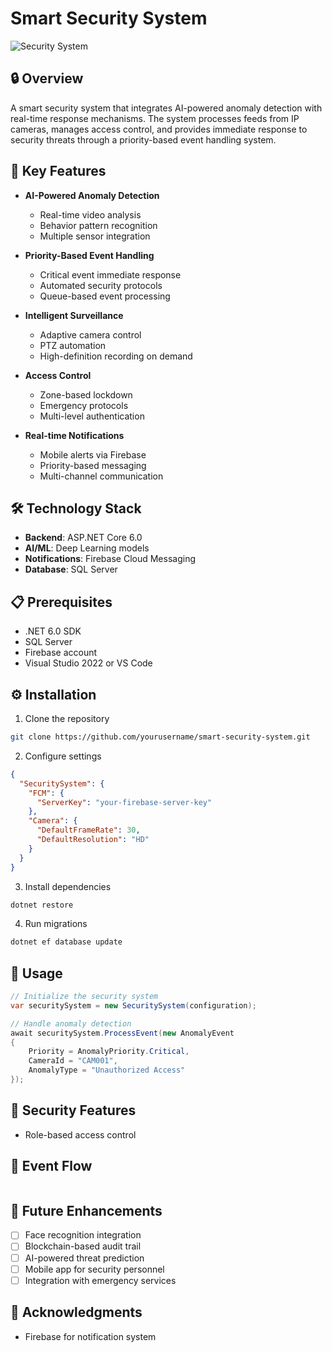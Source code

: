 
# Smart Security System
![Security System](security-banner.png)

## 🔒 Overview
A smart security system that integrates AI-powered anomaly detection with real-time response mechanisms. The system processes feeds from IP cameras, manages access control, and provides immediate response to security threats through a priority-based event handling system.

## 🚀 Key Features
- **AI-Powered Anomaly Detection**
  - Real-time video analysis
  - Behavior pattern recognition
  - Multiple sensor integration

- **Priority-Based Event Handling**
  - Critical event immediate response
  - Automated security protocols
  - Queue-based event processing

- **Intelligent Surveillance**
  - Adaptive camera control
  - PTZ automation
  - High-definition recording on demand

- **Access Control**
  - Zone-based lockdown
  - Emergency protocols
  - Multi-level authentication

- **Real-time Notifications**
  - Mobile alerts via Firebase
  - Priority-based messaging
  - Multi-channel communication

## 🛠 Technology Stack
- **Backend**: ASP.NET Core 6.0
- **AI/ML**: Deep Learning models
- **Notifications**: Firebase Cloud Messaging
- **Database**: SQL Server

## 📋 Prerequisites
- .NET 6.0 SDK
- SQL Server
- Firebase account
- Visual Studio 2022 or VS Code

## ⚙️ Installation

1. Clone the repository
```bash
git clone https://github.com/yourusername/smart-security-system.git
```

2. Configure settings
```json
{
  "SecuritySystem": {
    "FCM": {
      "ServerKey": "your-firebase-server-key"
    },
    "Camera": {
      "DefaultFrameRate": 30,
      "DefaultResolution": "HD"
    }
  }
}
```

3. Install dependencies
```bash
dotnet restore
```

4. Run migrations
```bash
dotnet ef database update
```

## 🚦 Usage

```csharp
// Initialize the security system
var securitySystem = new SecuritySystem(configuration);

// Handle anomaly detection
await securitySystem.ProcessEvent(new AnomalyEvent 
{
    Priority = AnomalyPriority.Critical,
    CameraId = "CAM001",
    AnomalyType = "Unauthorized Access"
});
```



## 🔐 Security Features
- Role-based access control

## 🔄 Event Flow
```mermaid

```




## 🔮 Future Enhancements
- [ ] Face recognition integration
- [ ] Blockchain-based audit trail
- [ ] AI-powered threat prediction
- [ ] Mobile app for security personnel
- [ ] Integration with emergency services

## 🙏 Acknowledgments
- Firebase for notification system
```

